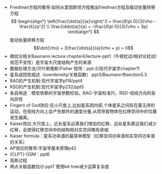 - Friedman方程的推导:如何从爱因斯坦方程推出friedman方程及能动张量转移方程
  $$
  \begin{align*}
	\left(\frac{\dot{a}}{a}\right)^2 = \frac{8\pi G}{3}\rho - \frac{k}{a^2} \\
	\frac{\ddot{a}}{a} = -\frac{4\pi G}{3}(\rho + 3p)
	\end{align*}
	$$
	能动张量转移方程
  $$\dot{\rho} + 3\frac{\dot{a}}{a}(\rho + p) = 0$$
- 微扰论相关Baumann lecture chapter4/lecture-ppt1（牛顿扰动/相对论扰动/规范不变性）是宇宙大尺度结构产生的来源
- 数据处理方法/贝叶斯推断/Fisher 矩阵：ppt-2/现代宇宙学chapter11
- 星系成团性描述（overdensity/关联函数）:ppt3/Baumann书section5.3
- BAO的产生机制:现代宇宙学p118/ppt4
- RSD的产生机制:现代宇宙学p232/ppt5
- 各自用途：模型依赖的宇宙参数检验。BAO-宇宙标准尺，RSD-视线方向的各向异性
- Fingers of God效应:在小尺度上,比如星系团内部,个体星系之间存在着无序的运动，在视线方向上会产生额外的速度分量,从而导致物体在红移空间中的位置发生偏离。
- Kaiser效应:大尺度上，近处星系远离我们增加的红移，远处星系靠近我们减少红移，会使得红移空间中的结构相对实空间略有收缩
- Kaiser formula：星系功率谱的最简单模型（红移空间功率谱和实空间功率谱的关系）
- AP效应的推导:宇宙学基本原理p42
- (CLPT)-GSM：ppt6
- 高斯过程
- 两点关联函数估计:ppt7 使用kd-tree减少运算复杂度


